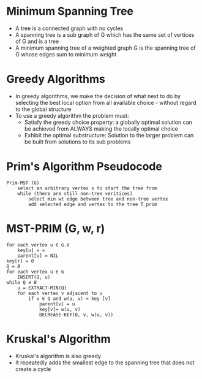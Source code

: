 # Minimum Spanning Tree
- A tree is a connected graph with no cycles
- A spanning tree is a sub graph of G which has the same set of vertices of G and is a tree
- A minimum spanning tree of a weighted graph G is the spanning tree of G whose edges sum to minimum weight

# Greedy Algorithms
- In greedy algorithms, we make the decision of what next to do by selecting the best local option from all available choice - without regard to the global structure
- To use a greedy algorithm the problem must:
    - Satisfy the greedy choice property: a globally optimal solution can be achieved from ALWAYS making the locally optimal choice
    - Exhibit the optimal substructure: Solution to the larger problem can be built from solutions to its sub problems

# Prim's Algorithm Pseudocode

    Prim-MST (G)
        select an arbitrary vertex s to start the tree from
        while (there are still non-tree veritices)
            select min wt edge between tree and non-tree vertex
            add selected edge and vertex to the tree T_prim

# MST-PRIM (G, w, r)

    for each vertex u ∈ G.V
        key[u] = ∞
        parent[u] = NIL
    key[r] = 0
    Q = Ø
    for each vertex u ∈ G
        INSERT(Q, u)
    while Q ≠ Ø
        u = EXTRACT-MIN(Q)
        for each vertex v adjacent to u
            if v ∈ Q and w(u, v) < key [v]
                parent[v] = u
                key[v]= w(u, v)
                DECREASE-KEY(Q, v, w(u, v))

# Kruskal's Algorithm
- Kruskal's algorithm is also greedy
- It repeatedly adds the smallest edge to the spanning tree that does not create a cycle


